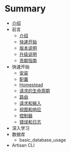 # Summary

* [介绍](README.md)
* 前言
   * [介绍](introduction.md)
   * [快速开始](quickstart.md)
   * [版本说明](realease_notes.md)
   * [升级说明](upgrade_guide.md)
   * [贡献指南](contribution_guide.md)
* 快速开始
   * [安装](installation.md)
   * [配置](configuration.md)
   * [Homestead](homestead.md)
   * [请求的生命周期](request_lifecycle.md)
   * [路由](routing.md)
   * [请求和输入](request&input.md)
   * [视图和响应](views&responses.md)
   * [控制器](controllers.md)
   * [错误和日志](errrors&logging.md)
* 深入学习
* 数据库
   * basic_database_usage
* Artisan CLI

